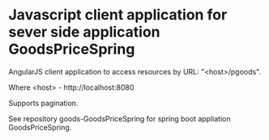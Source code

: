# Javascript client application for sever side application GoodsPriceSpring

AngularJS client application to access resources by URL:  "&lt;host>/pgoods".

Where &lt;host> - http://localhost:8080

Supports pagination.

See repository goods-GoodsPriceSpring for spring boot appliation GoodsPriceSpring.
